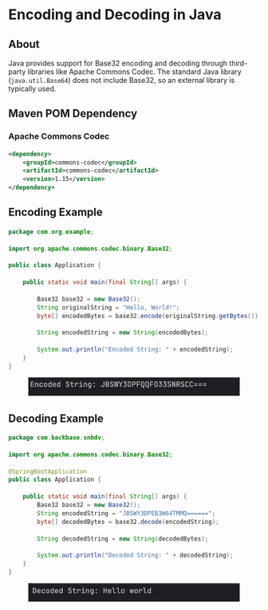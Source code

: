 # Encoding and Decoding in Java

## About

Java provides support for Base32 encoding and decoding through third-party libraries like Apache Commons Codec. The standard Java library (`java.util.Base64`) does not include Base32, so an external library is typically used.

## Maven POM Dependency

### Apache Commons Codec

```xml
<dependency>
    <groupId>commons-codec</groupId>
    <artifactId>commons-codec</artifactId>
    <version>1.15</version>
</dependency>
```

## Encoding Example

```java
package com.org.example;

import org.apache.commons.codec.binary.Base32;

public class Application {

    public static void main(final String[] args) {

        Base32 base32 = new Base32();
        String originalString = "Hello, World!";
        byte[] encodedBytes = base32.encode(originalString.getBytes());
        
        String encodedString = new String(encodedBytes);
        
        System.out.println("Encoded String: " + encodedString);
    }
}
```

<figure><img src="../../../../../.gitbook/assets/image (193).png" alt="" width="560"><figcaption></figcaption></figure>

## Decoding Example

```java
package com.backbase.snbdv;

import org.apache.commons.codec.binary.Base32;

@SpringBootApplication
public class Application {

    public static void main(final String[] args) {
        Base32 base32 = new Base32();
        String encodedString = "JBSWY3DPEB3W64TMMQ======";
        byte[] decodedBytes = base32.decode(encodedString);

        String decodedString = new String(decodedBytes);

        System.out.println("Decoded String: " + decodedString);
    }
}
```

<figure><img src="../../../../../.gitbook/assets/image (194).png" alt="" width="560"><figcaption></figcaption></figure>

